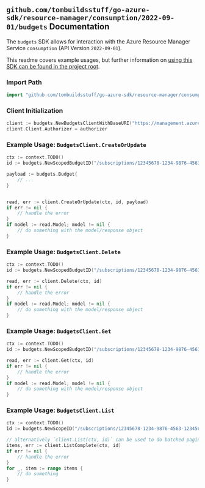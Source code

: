 
## `github.com/tombuildsstuff/go-azure-sdk/resource-manager/consumption/2022-09-01/budgets` Documentation

The `budgets` SDK allows for interaction with the Azure Resource Manager Service `consumption` (API Version `2022-09-01`).

This readme covers example usages, but further information on [using this SDK can be found in the project root](https://github.com/tombuildsstuff/go-azure-sdk/tree/main/docs).

### Import Path

```go
import "github.com/tombuildsstuff/go-azure-sdk/resource-manager/consumption/2022-09-01/budgets"
```


### Client Initialization

```go
client := budgets.NewBudgetsClientWithBaseURI("https://management.azure.com")
client.Client.Authorizer = authorizer
```


### Example Usage: `BudgetsClient.CreateOrUpdate`

```go
ctx := context.TODO()
id := budgets.NewScopedBudgetID("/subscriptions/12345678-1234-9876-4563-123456789012/resourceGroups/some-resource-group", "budgetValue")

payload := budgets.Budget{
	// ...
}


read, err := client.CreateOrUpdate(ctx, id, payload)
if err != nil {
	// handle the error
}
if model := read.Model; model != nil {
	// do something with the model/response object
}
```


### Example Usage: `BudgetsClient.Delete`

```go
ctx := context.TODO()
id := budgets.NewScopedBudgetID("/subscriptions/12345678-1234-9876-4563-123456789012/resourceGroups/some-resource-group", "budgetValue")

read, err := client.Delete(ctx, id)
if err != nil {
	// handle the error
}
if model := read.Model; model != nil {
	// do something with the model/response object
}
```


### Example Usage: `BudgetsClient.Get`

```go
ctx := context.TODO()
id := budgets.NewScopedBudgetID("/subscriptions/12345678-1234-9876-4563-123456789012/resourceGroups/some-resource-group", "budgetValue")

read, err := client.Get(ctx, id)
if err != nil {
	// handle the error
}
if model := read.Model; model != nil {
	// do something with the model/response object
}
```


### Example Usage: `BudgetsClient.List`

```go
ctx := context.TODO()
id := budgets.NewScopeID("/subscriptions/12345678-1234-9876-4563-123456789012/resourceGroups/some-resource-group")

// alternatively `client.List(ctx, id)` can be used to do batched pagination
items, err := client.ListComplete(ctx, id)
if err != nil {
	// handle the error
}
for _, item := range items {
	// do something
}
```
